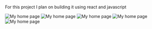 For this project I plan on building it using react and javascript


<img src="/Users/dillonryan/Documents/GithubAccess/screenshots/home.png" alt="My home page"/>

<img src="/Users/dillonryan/Documents/GithubAccess/screenshots/userInfo.png" alt="My home page"/>

<img src="/Users/dillonryan/Documents/GithubAccess/screenshots/repos.png" alt="My home page"/>

<img src="/Users/dillonryan/Documents/GithubAccess/screenshots/pieChart.png" alt="My home page"/>

<img src="/Users/dillonryan/Documents/GithubAccess/screenshots/pieChart+barChart.png" alt="My home page"/>
